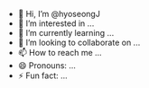 - 👋 Hi, I’m @hyoseongJ
- 👀 I’m interested in ...
- 🌱 I’m currently learning ...
- 💞️ I’m looking to collaborate on ...
- 📫 How to reach me ...
- 😄 Pronouns: ...
- ⚡ Fun fact: ...

<!---
hyoseongJ/hyoseongJ is a ✨ special ✨ repository because its `README.md` (this file) appears on your GitHub profile.
You can click the Preview link to take a look at your changes.
--->
